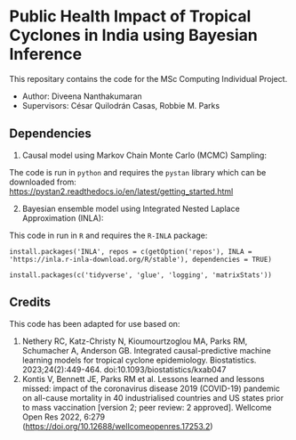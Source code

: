 # Public Health Impact of Tropical Cyclones in India using Bayesian Inference

This repositary contains the code for the MSc Computing Individual Project.
- Author: Diveena Nanthakumaran
- Supervisors: César Quilodrán Casas, Robbie M. Parks

## Dependencies

1. Causal model using Markov Chain Monte Carlo (MCMC) Sampling:

The code is run in `python` and requires the `pystan` library which can be downloaded from:
https://pystan2.readthedocs.io/en/latest/getting_started.html 

2. Bayesian ensemble model using Integrated Nested Laplace Approximation (INLA):

This code in run in `R` and requires the `R-INLA` package:
```
install.packages('INLA', repos = c(getOption('repos'), INLA = 'https://inla.r-inla-download.org/R/stable'), dependencies = TRUE)
```
```
install.packages(c('tidyverse', 'glue', 'logging', 'matrixStats'))
```

## Credits
This code has been adapted for use based on:

1. Nethery RC, Katz-Christy N, Kioumourtzoglou MA, Parks RM, Schumacher A, Anderson GB. Integrated causal-predictive machine learning models for tropical cyclone epidemiology. Biostatistics. 2023;24(2):449-464. doi:10.1093/biostatistics/kxab047 
2. Kontis V, Bennett JE, Parks RM et al. Lessons learned and lessons missed: impact of the coronavirus disease 2019 (COVID-19) pandemic on all-cause mortality in 40 industrialised countries and US states prior to mass vaccination [version 2; peer review: 2 approved]. Wellcome Open Res 2022, 6:279 (https://doi.org/10.12688/wellcomeopenres.17253.2)